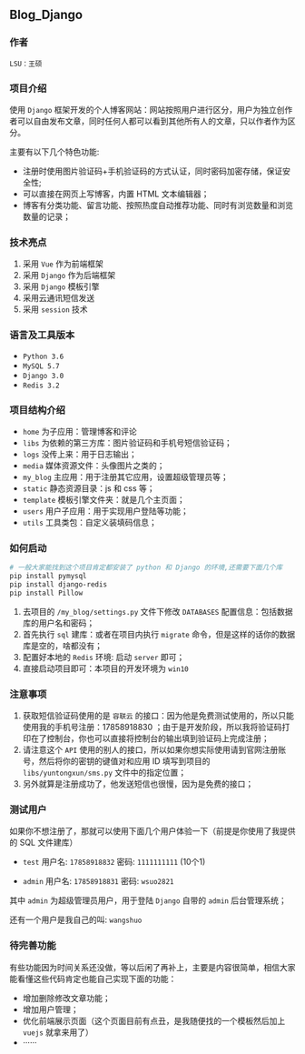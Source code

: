 Blog_Django
---
### 作者
    LSU：王硕
### 项目介绍
使用 `Django` 框架开发的个人博客网站：网站按照用户进行区分，用户为独立创作者可以自由发布文章，同时任何人都可以看到其他所有人的文章，只以作者作为区分。

主要有以下几个特色功能:
- 注册时使用图片验证码+手机验证码的方式认证，同时密码加密存储，保证安全性;
- 可以直接在网页上写博客，内置 HTML 文本编辑器；
- 博客有分类功能、留言功能、按照热度自动推荐功能、同时有浏览数量和浏览数量的记录；

### 技术亮点
1. 采用 `Vue` 作为前端框架
2. 采用 `Django` 作为后端框架
3. 采用 `Django` 模板引擎
4. 采用云通讯短信发送
5. 采用 `session` 技术
### 语言及工具版本
- `Python 3.6`
- `MySQL 5.7`
- `Django 3.0` 
- `Redis 3.2` 

### 项目结构介绍
- `home` 为子应用：管理博客和评论
- `libs` 为依赖的第三方库：图片验证码和手机号短信验证码；
- `logs` 没传上来：用于日志输出；
- `media` 媒体资源文件：头像图片之类的；
- `my_blog` 主应用：用于注册其它应用，设置超级管理员等；
- `static` 静态资源目录：js 和 css 等；
- `template` 模板引擎文件夹：就是几个主页面；
- `users` 用户子应用：用于实现用户登陆等功能；
- `utils` 工具类包：自定义装填码信息； 

### 如何启动

```bash
# 一般大家能找到这个项目肯定都安装了 python 和 Django 的环境,还需要下面几个库
pip install pymysql
pip install django-redis
pip install Pillow
```

1. 去项目的 `/my_blog/settings.py` 文件下修改 `DATABASES` 配置信息：包括数据库的用户名和密码；
2. 首先执行 `sql` 建库：或者在项目内执行 `migrate` 命令，但是这样的话你的数据库是空的，啥都没有；
3. 配置好本地的 `Redis` 环境: 启动 `server` 即可；
4. 直接启动项目即可：本项目的开发环境为 `win10`

### 注意事项

1. 获取短信验证码使用的是 `容联云` 的接口：因为他是免费测试使用的，所以只能使用我的手机号注册：17858918830 ；由于是开发阶段，所以我将验证码打印在了控制台，你也可以直接将控制台的输出填到验证码上完成注册；
2. 请注意这个 `API` 使用的别人的接口，所以如果你想实际使用请到官网注册账号，然后将你的密钥的键值对和应用 ID 填写到项目的 `libs/yuntongxun/sms.py` 文件中的指定位置；
3. 另外就算是注册成功了，他发送短信也很慢，因为是免费的接口；


### 测试用户
如果你不想注册了，那就可以使用下面几个用户体验一下（前提是你使用了我提供的 SQL 文件建库）
- `test` 
用户名: `17858918832` 
密码: `1111111111` (10个1)

- `admin`
用户名: `17858918831`
密码: `wsuo2821`

其中  `admin` 为超级管理员用户，用于登陆 `Django` 自带的 `admin` 后台管理系统； <br>

还有一个用户是我自己的叫: `wangshuo`

### 待完善功能
有些功能因为时间关系还没做，等以后闲了再补上，主要是内容很简单，相信大家能看懂这些代码肯定也能自己实现下面的功能：
- 增加删除修改文章功能；
- 增加用户管理；
- 优化前端展示页面（这个页面目前有点丑，是我随便找的一个模板然后加上 `vuejs` 就拿来用了）
- ······
